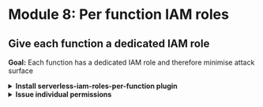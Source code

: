 # Module 8: Per function IAM roles

## Give each function a dedicated IAM role

**Goal:** Each function has a dedicated IAM role and therefore minimise attack surface

<details>
<summary><b>Install serverless-iam-roles-per-function plugin</b></summary><p>

1. Install `serverless-iam-roles-per-function` as dev dependency

`npm install --save-dev serverless-iam-roles-per-function`

2. Modify `serverless.yml` and add it as a plugin

Update the `plugins` section so it looks like this:

```yml
plugins:
  - serverless-pseudo-parameters
  - serverless-iam-roles-per-function
```

</p></details>

<details>
<summary><b>Issue individual permissions</b></summary><p>

1. Modify `serverless.yml` and delete the `iamRoleStatements` section

2. Modify `serverless.yml` and give the `get-index` function its own IAM role statements that looks like the following.

**IMPORTANT**: make sure this `iamRoleStatements` is aligned with `environment` and `events`

```yml
iamRoleStatements:
  - Effect: Allow
    Action: execute-api:Invoke
    Resource: arn:aws:execute-api:#{AWS::Region}:#{AWS::AccountId}:*/*/GET/restaurants
```

3. Modify `serverless.yml` and give the `get-restaurants` function its own IAM role statements

**IMPORTANT**: make sure this `iamRoleStatements` is aligned with `environment` and `events`

```yml
iamRoleStatements:
  - Effect: Allow
    Action: dynamodb:scan
    Resource:
      Fn::GetAtt:
        - restaurantsTable
        - Arn
```

4. Modify `serverless.yml` and give the `search-restaurants` function its own IAM role statements

```yml
iamRoleStatements:
  - Effect: Allow
    Action: dynamodb:scan
    Resource:
      Fn::GetAtt:
        - restaurantsTable
        - Arn
```

5. Modify `serverless.yml` and give the `place-order` function its own IAM role statements

```yml
iamRoleStatements:
  - Effect: Allow
    Action: kinesis:PutRecord
    Resource: 
      Fn::GetAtt:
        - orderEventsStream
        - Arn
```

6. Modify `serverless.yml` and give the `notify-restaurant` function its own IAM role statements

```yml
iamRoleStatements:
  - Effect: Allow
    Action: kinesis:PutRecord
    Resource: 
      Fn::GetAtt:
        - orderEventsStream
        - Arn
  - Effect: Allow
    Action: sns:Publish
    Resource: 
      Ref: restaurantNotificationTopic
```

7. Deploy the project

`npm run sls -- deploy`

8. Run the acceptance tests to make sure they're still working

`STAGE=dev REGION=eu-west-1 npm run acceptance`

</p></details>
